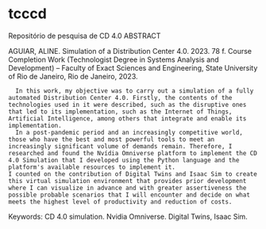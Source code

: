 # tcccd
Repositório de pesquisa de CD 4.0
ABSTRACT


AGUIAR, ALINE. Simulation of a Distribution Center 4.0. 2023. 78 f. Course Completion Work (Technologist Degree in Systems Analysis and Development) – Faculty of Exact Sciences and Engineering, State University of Rio de Janeiro, Rio de Janeiro, 2023.

      In this work, my objective was to carry out a simulation of a fully automated Distribution Center 4.0. Firstly, the contents of the technologies used in it were described, such as the disruptive ones that led to its implementation, such as the Internet of Things, Artificial Intelligence, among others that integrate and enable its implementation.
      In a post-pandemic period and an increasingly competitive world, those who have the best and most powerful tools to meet an increasingly significant volume of demands remain. Therefore, I researched and found the Nvídia Omniverse platform to implement the CD 4.0 Simulation that I developed using the Python language and the platform's available resources to implement it. 
    I counted on the contribution of Digital Twins and Isaac Sim to create this virtual simulation environment that provides prior development where I can visualize in advance and with greater assertiveness the possible probable scenarios that I will encounter and decide on what meets the highest level of productivity and reduction of costs.

Keywords: CD 4.0 simulation. Nvidia Omniverse. Digital Twins, Isaac Sim.
